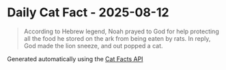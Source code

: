 # Daily Cat Fact - 2025-08-12

> According to Hebrew legend, Noah prayed to God for help protecting all the food he stored on the ark from being eaten by rats. In reply, God made the lion sneeze, and out popped a cat.

Generated automatically using the [Cat Facts API](https://catfact.ninja)
